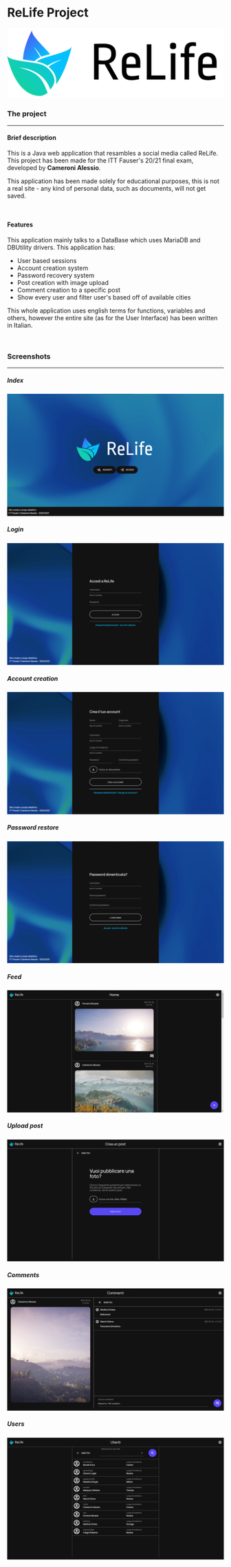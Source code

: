 # ReLife Project

![](https://github.com/alessiocameroni/relifeproject/blob/master/src/main/webapp/resources/img/png/logo-gr-txt-bl.png)

### The project
---
#### Brief description
This is a Java web application that resambles a social media called ReLife.
This project has been made for the ITT Fauser's 20/21 final exam, developed by **Cameroni Alessio**.

This application has been made solely for educational purposes, this is not a real site - any kind of personal data, such as documents, will not get saved.

<br>

#### Features
This application mainly talks to a DataBase which uses MariaDB and DBUtility drivers.
This application has:
- User based sessions
- Account creation system
- Password recovery system
- Post creation with image upload
- Comment creation to a specific post
- Show every user and filter user's based off of available cities

This whole application uses english terms for functions, variables and others, however the entire site (as for the User Interface) has been written in Italian.

<br>

### Screenshots
---
##### Index
![](https://github.com/alessiocameroni/relifeproject/blob/master/src/main/webapp/resources/img/screenshots/index.png)

##### Login
![](https://github.com/alessiocameroni/relifeproject/blob/master/src/main/webapp/resources/img/screenshots/login.png)

##### Account creation
![](https://github.com/alessiocameroni/relifeproject/blob/master/src/main/webapp/resources/img/screenshots/creaaccount.png)

##### Password restore
![](https://github.com/alessiocameroni/relifeproject/blob/master/src/main/webapp/resources/img/screenshots/recuperapassword.png)

##### Feed
![](https://github.com/alessiocameroni/relifeproject/blob/master/src/main/webapp/resources/img/screenshots/feed.png)

##### Upload post
![](https://github.com/alessiocameroni/relifeproject/blob/master/src/main/webapp/resources/img/screenshots/caricapost.png)

##### Comments
![](https://github.com/alessiocameroni/relifeproject/blob/master/src/main/webapp/resources/img/screenshots/commenti.png)

##### Users
![](https://github.com/alessiocameroni/relifeproject/blob/master/src/main/webapp/resources/img/screenshots/users.png)
